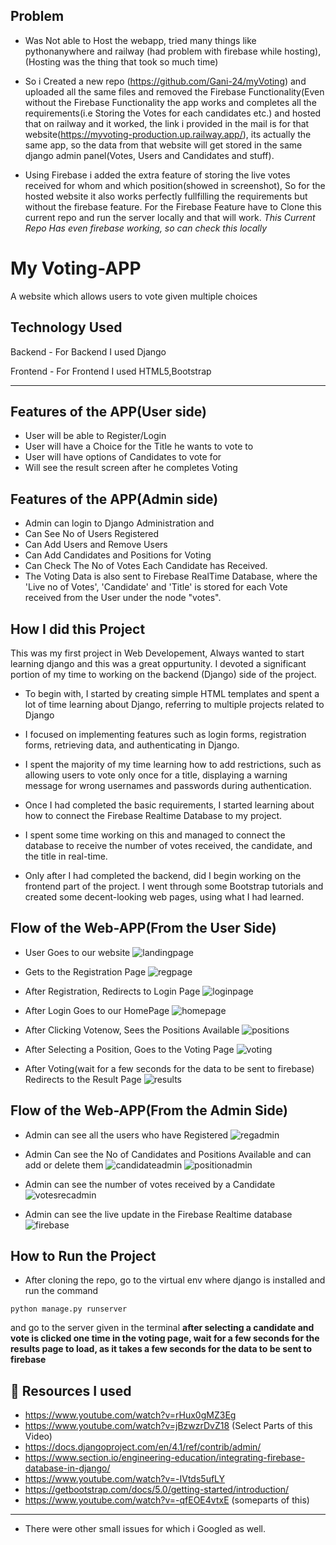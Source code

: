 ## Problem
- Was Not able to Host the webapp, tried many things like pythonanywhere and railway (had problem with firebase while hosting), (Hosting was the thing that took so much time)

- So i Created a new repo (https://github.com/Gani-24/myVoting) and uploaded all the same files and removed the Firebase Functionality(Even without the Firebase Functionality the app works and completes all the requirements(i.e Storing the Votes for each candidates etc.) and hosted that on railway and it worked, the link i provided in the mail is for that website(https://myvoting-production.up.railway.app/), its actually the same app, so the data from that website will get stored in the same django admin panel(Votes, Users and Candidates and stuff).

- Using Firebase i added the extra feature of storing the live votes received for whom and which position(showed in screenshot), So for the hosted website it also works perfectly fullfilling the requirements but without the firebase feature.
For the Firebase Feature have to Clone this current repo and run the server locally and that will work.
*This Current Repo Has even firebase working, so can check this locally*


# My Voting-APP

A website which allows users to vote given multiple choices
## Technology Used
Backend - For Backend I used Django

Frontend - For Frontend I used HTML5,Bootstrap

--------


## Features of the APP(User side)

- User will be able to Register/Login
- User will have a Choice for the Title he wants to vote to
- User will have options of Candidates to vote for
- Will see the result screen after he completes Voting

## Features of the APP(Admin side)

- Admin can login to Django Administration and 
- Can See No of Users Registered
- Can Add Users and Remove Users
- Can Add Candidates and Positions for Voting
- Can Check The No of Votes Each Candidate has Received.
-  The Voting Data is also sent to Firebase RealTime Database, where the 'Live no of Votes', 'Candidate' and 'Title' is stored for each Vote received from the User under the node "votes".





##  How I did this Project
This was my first project in Web Developement, 
Always wanted to start learning django and this was a great oppurtunity.
I devoted a significant portion of my time to working on the backend (Django) side of the project.
- To begin with, I started by creating simple HTML templates and spent a lot of time learning about Django, referring to multiple projects related to Django

- I focused on implementing features such as login forms, registration forms, retrieving data, and authenticating in Django.

- I spent the majority of my time learning how to add restrictions, such as allowing users to vote only once for a title, displaying a warning message for wrong usernames and passwords during authentication.

- Once I had completed the basic requirements, I started learning about how to connect the Firebase Realtime Database to my project.

- I spent some time working on this and managed to connect the database to receive the number of votes received, the candidate, and the title in real-time.

- Only after I had completed the backend, did I begin working on the frontend part of the project. I went through some Bootstrap tutorials and created some decent-looking web pages, using what I had learned.




## Flow of the Web-APP(From the User Side)

- User Goes to our website
![landingpage](voting/screenshots/landingpage.png)

- Gets to the Registration Page
![regpage](voting/screenshots/regpage.png)

- After Registration, Redirects to Login Page
![loginpage](voting/screenshots/loginpage.png)

- After Login Goes to our HomePage
![homepage](voting/screenshots/homepage.png)

- After Clicking Votenow, Sees the Positions Available
![positions](voting/screenshots/positionpage.png)

- After Selecting a Position, Goes to the Voting Page
![voting](voting/screenshots/votingpage.png)

- After Voting(wait for a few seconds for the data to be sent to firebase) Redirects to the Result Page
![results](voting/screenshots/resultspage.png)



## Flow of the Web-APP(From the Admin Side)

- Admin can see all the users who have Registered
![regadmin](voting/screenshots/adminpage.png)

- Admin Can see the No of Candidates and Positions Available and can add or delete them
![candidateadmin](voting/screenshots/candidates.png)
![positionadmin](voting/screenshots/Positions.png)

- Admin can see the number of votes received by a Candidate
![votesrecadmin](voting/screenshots/checkvotes.png)

- Admin can see the live update in the Firebase Realtime database
![firebase](voting/screenshots/firebase.png)

## How to Run the Project
- After cloning the repo, go to the virtual env where django is installed 
and run the command
```
python manage.py runserver

```
and go to the server given in the terminal
**after selecting a candidate and vote is clicked one time in the voting page, wait for a few seconds for the results page to load, as it takes a few seconds for the data to be sent to firebase**

## 🔗 Resources I used
- https://www.youtube.com/watch?v=rHux0gMZ3Eg
- https://www.youtube.com/watch?v=jBzwzrDvZ18 (Select Parts of this Video)
- https://docs.djangoproject.com/en/4.1/ref/contrib/admin/
- https://www.section.io/engineering-education/integrating-firebase-database-in-django/
- https://www.youtube.com/watch?v=-IVtds5ufLY
- https://getbootstrap.com/docs/5.0/getting-started/introduction/
- https://www.youtube.com/watch?v=-qfEOE4vtxE (someparts of this)
----
* There were other small issues for which i Googled  as well.

